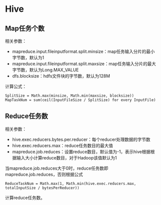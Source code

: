 # Hive #

## Map任务个数 ##

相关参数：

+ mapreduce.input.fileinputformat.split.minsize：map任务输入分片的最小字节数，默认为1
+ mapreduce.input.fileinputformat.split.maxsize：map任务输入分片的最大字节数，默认为Long.MAX_VALUE
+ dfs.blocksize：hdfs文件块的字节数，默认为128M

计算公式：

    SplitSize = Math.max(minsize, Math.min(maxsize, blocksize))
    MapTaskNum = sum(ceil(InputFileSize / SplitSize) for every InputFile)

## Reduce任务数 ##

相关参数：

+ hive.exec.reducers.bytes.per.reducer：每个reducer处理数据的字节数
+ hive.exec.reducers.max：reduce任务数目的最大值
+ mapreduce.job.reduces：设置reduce数目，默认值为-1，表示hive根据根据输入大小计算reduce数目，对于Hadoop该值默认为1

当mapreduce.job.reduces大于0时，reduce任务数即mapreduce.job.reduces，否则根据公式

    ReduceTaskNum = Math.max(1, Math.min(hive.exec.reducers.max, totalInputSize / bytesPerReducer))

计算reduce任务数。
